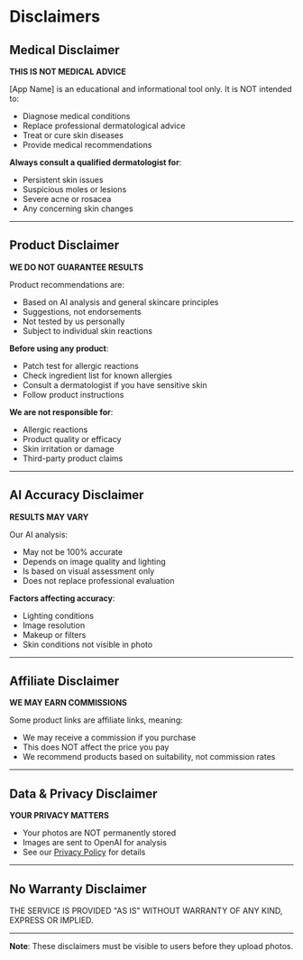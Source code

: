 # Disclaimers

## Medical Disclaimer

**THIS IS NOT MEDICAL ADVICE**

[App Name] is an educational and informational tool only. It is NOT intended to:
- Diagnose medical conditions
- Replace professional dermatological advice
- Treat or cure skin diseases
- Provide medical recommendations

**Always consult a qualified dermatologist for**:
- Persistent skin issues
- Suspicious moles or lesions
- Severe acne or rosacea
- Any concerning skin changes

---

## Product Disclaimer

**WE DO NOT GUARANTEE RESULTS**

Product recommendations are:
- Based on AI analysis and general skincare principles
- Suggestions, not endorsements
- Not tested by us personally
- Subject to individual skin reactions

**Before using any product**:
- Patch test for allergic reactions
- Check ingredient list for known allergies
- Consult a dermatologist if you have sensitive skin
- Follow product instructions

**We are not responsible for**:
- Allergic reactions
- Product quality or efficacy
- Skin irritation or damage
- Third-party product claims

---

## AI Accuracy Disclaimer

**RESULTS MAY VARY**

Our AI analysis:
- May not be 100% accurate
- Depends on image quality and lighting
- Is based on visual assessment only
- Does not replace professional evaluation

**Factors affecting accuracy**:
- Lighting conditions
- Image resolution
- Makeup or filters
- Skin conditions not visible in photo

---

## Affiliate Disclaimer

**WE MAY EARN COMMISSIONS**

Some product links are affiliate links, meaning:
- We may receive a commission if you purchase
- This does NOT affect the price you pay
- We recommend products based on suitability, not commission rates

---

## Data & Privacy Disclaimer

**YOUR PRIVACY MATTERS**

- Your photos are NOT permanently stored
- Images are sent to OpenAI for analysis
- See our [Privacy Policy](./privacy-policy-draft.md) for details

---

## No Warranty Disclaimer

THE SERVICE IS PROVIDED "AS IS" WITHOUT WARRANTY OF ANY KIND, EXPRESS OR IMPLIED.

---

**Note**: These disclaimers must be visible to users before they upload photos.
